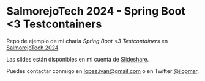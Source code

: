 # SalmorejoTech 2024 - Spring Boot <3 Testcontainers

Repo de ejemplo de mi charla _Spring Boot <3 Testcontainers_ en [SalmorejoTech 2024](https://salmorejo.tech/2024/).

Las slides están disponibles en mi cuenta de [Slideshare](https://www.slideshare.net/slideshow/salmorejotech-2024-spring-boot-3-testcontainers/267449834).

Puedes contactar conmigo en lopez.ivan@gmail.com o en Twitter [@ilopmar](https://twitter.com/ilopmar).
